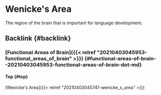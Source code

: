 # Wenicke's Area


The region of the brain that is important for language development.


## Backlink {#backlink}


### [Functional Areas of Brain]({{< relref "20210403045953-functional_areas_of_brain" >}}) {#functional-areas-of-brain--20210403045953-functional-areas-of-brain-dot-md}


#### Top {#top}

[Wenicke's Area]({{< relref "20210403045741-wenicke_s_area" >}})

